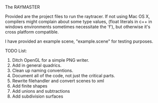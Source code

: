 The RAYMASTER

Provided are the project files to run the raytracer. If not using Mac OS X, compilers might complain about some type values, (float literals in c++ in windows environments sometimes necessitate the 'f'), but otherwise it's cross platform compatible.

I have provided an example scene, "example.scene" for testing purposes.

TODO List:
1. Ditch OpenGL for a simple PNG writer.
2. Add in general quadrics.
3. Clean up naming conventions.
4. Document all of the code, not just the critical parts.
5. Rewrite filehandler and convert scenes to xml
6. Add finite shapes
7. Add unions and subtractions
8. Add subdivision surfaces
